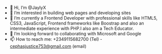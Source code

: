 - 👋 Hi, I’m @JaylyX
- 👀 I’m interested in building web pages and developing sites
- 🌱 I’m currently a Frontend Developer with professional skills like HTML5, CSS3, JavaScript, Frontend frameworks like Boostrap and also an intermediate experience with PHP.I also am a Tech Educator.
- 💞️ I’m looking forward to collaborating with Microsoft and Google
- 📫 How to reach me: +2349115682700 (Tel) - cephasjustice753@gmail.com (email)


<!---
JaylyX/JaylyX is a ✨ special ✨ repository because its `README.md` (this file) appears on your GitHub profile.
You can click the Preview link to take a look at your changes.
--->
